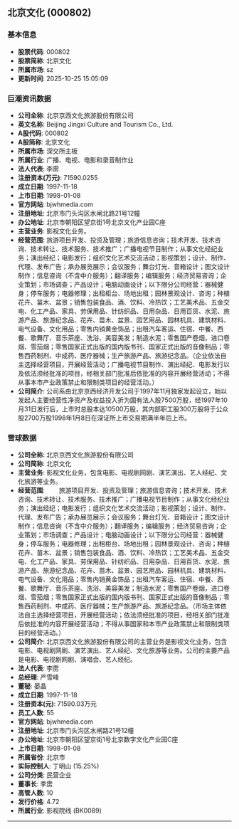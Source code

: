 ## 北京文化 (000802)

### 基本信息

- **股票代码**: 000802
- **股票简称**: 北京文化
- **所属市场**: sz
- **更新时间**: 2025-10-25 15:05:09

### 巨潮资讯数据

- **公司全称**: 北京京西文化旅游股份有限公司
- **英文名称**: Beijing Jingxi Culture and Tourism Co., Ltd.
- **A股代码**: 000802
- **A股简称**: 北京文化
- **所属市场**: 深交所主板
- **所属行业**: 广播、电视、电影和录音制作业
- **法人代表**: 李雳
- **注册资本(万元)**: 71590.0255
- **成立日期**: 1997-11-18
- **上市日期**: 1998-01-08
- **官方网站**: bjwhmedia.com
- **注册地址**: 北京市门头沟区水闸北路21号12幢
- **办公地址**: 北京市朝阳区望京街1号北京文化产业园C座
- **主营业务**: 影视文化业务。
- **经营范围**: 旅游项目开发、投资及管理；旅游信息咨询；技术开发、技术咨询、技术转让、技术服务、技术推广；广播电视节目制作；从事文化经纪业务；演出经纪；电影发行；组织文化艺术交流活动；影视策划；设计、制作、代理、发布广告；承办展览展示；会议服务；舞台灯光、音箱设计；图文设计制作；信息咨询（不含中介服务）；翻译服务；编辑服务；经济贸易咨询；企业策划；市场调查；产品设计；电脑动画设计；以下限分公司经营：器械健身；停车服务；电器修理；出租柜台、场地出租；园林景观设计、咨询；种植花卉、苗木、盆景；销售包装食品、酒、饮料、冷热饮；工艺美术品、五金交电、化工产品、家具、劳保用品、针纺织品、日用杂品、日用百货、水泥、旅游产品、旅游纪念品、花卉、苗木、盆景、园艺用品、园林机具、建筑材料、电气设备、文化用品；零售内销黄金饰品；出租汽车客运、住宿、中餐、西餐、歌舞厅、音乐茶座、洗浴、美容美发；制造水泥；零售国产卷烟，进口卷烟、雪茄烟；零售国家正式出版的国内版书刊、国家正式出版的音像制品；零售西药制剂、中成药、医疗器械；生产旅游产品、旅游纪念品。（企业依法自主选择经营项目，开展经营活动；广播电视节目制作、演出经纪、电影发行以及依法须经批准的项目，经相关部门批准后依批准的内容开展经营活动；不得从事本市产业政策禁止和限制类项目的经营活动。）
- **公司简介**: 公司系由北京京西经济开发公司于1997年11月独家发起设立，始以发起人主要经营性净资产及权益投入折为国有法人股7500万股，经1997年10月31日发行后，上市时总股本达10500万股，其内部职工股300万股将于公众股2700万股1998年1月8日在深证所上市交易期满半年后上市。

### 雪球数据

- **公司全称**: 北京京西文化旅游股份有限公司
- **公司简称**: 北京文化
- **主营业务**: 影视文化业务，包含电影、电视剧网剧、演艺演出、艺人经纪、文化旅游等业务。
- **经营范围**: 　　旅游项目开发、投资及管理；旅游信息咨询；技术开发、技术咨询、技术转让、技术服务、技术推广；广播电视节目制作；从事文化经纪业务；演出经纪；电影发行；组织文化艺术交流活动；影视策划；设计、制作、代理、发布广告；承办展览展示；会议服务；舞台灯光、音箱设计；图文设计制作；信息咨询（不含中介服务）；翻译服务；编辑服务；经济贸易咨询；企业策划；市场调查；产品设计；电脑动画设计；以下限分公司经营：器械健身；停车服务；电器修理；出租柜台、场地出租；园林景观设计、咨询；种植花卉、苗木、盆景；销售包装食品、酒、饮料、冷热饮；工艺美术品、五金交电、化工产品、家具、劳保用品、针纺织品、日用杂品、日用百货、水泥、旅游产品、旅游纪念品、花卉、苗木、盆景、园艺用品、园林机具、建筑材料、电气设备、文化用品；零售内销黄金饰品；出租汽车客运、住宿、中餐、西餐、歌舞厅、音乐茶座、洗浴、美容美发；制造水泥；零售国产卷烟，进口卷烟、雪茄烟；零售国家正式出版的国内版书刊、国家正式出版的音像制品；零售西药制剂、中成药、医疗器械；生产旅游产品、旅游纪念品。（市场主体依法自主选择经营项目，开展经营活动；依法须经批准的项目，经相关部门批准后依批准的内容开展经营活动；不得从事国家和本市产业政策禁止和限制类项目的经营活动。）
- **公司简介**: 北京京西文化旅游股份有限公司的主营业务是影视文化业务，包含电影、电视剧网剧、演艺演出、艺人经纪、文化旅游等业务。公司的主要产品是电影、电视剧网剧、演唱会、艺人经纪。
- **法人代表**: 李雳
- **总经理**: 严雪峰
- **董秘**: 晏晶
- **成立日期**: 1997-11-18
- **注册资本(元)**: 71590.03万元
- **员工人数**: 55
- **官方网站**: bjwhmedia.com
- **注册地址**: 北京市门头沟区水闸路21号12幢
- **办公地址**: 北京市朝阳区望京街1号北京数字文化产业园C座
- **上市日期**: 1998-01-08
- **所属省份**: 北京市
- **实际控制人**: 丁明山 (15.25%)
- **公司分类**: 民营企业
- **董事长**: 李雳
- **高管人数**: 10
- **发行价格**: 4.72
- **所属行业**: 影视院线 (BK0089)

---